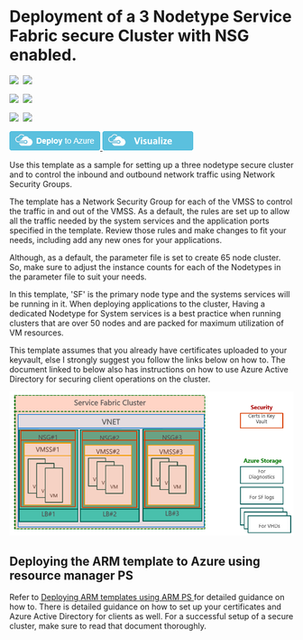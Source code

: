 # Deployment of a 3 Nodetype Service Fabric secure Cluster with NSG enabled.

<IMG SRC="https://azbotstorage.blob.core.windows.net/badges/service-fabric-secure-nsg-cluster-65-node-3-nodetype/PublicLastTestDate.svg" />&nbsp;
<IMG SRC="https://azbotstorage.blob.core.windows.net/badges/service-fabric-secure-nsg-cluster-65-node-3-nodetype/PublicDeployment.svg" />&nbsp;

<IMG SRC="https://azbotstorage.blob.core.windows.net/badges/service-fabric-secure-nsg-cluster-65-node-3-nodetype/FairfaxLastTestDate.svg" />&nbsp;
<IMG SRC="https://azbotstorage.blob.core.windows.net/badges/service-fabric-secure-nsg-cluster-65-node-3-nodetype/FairfaxDeployment.svg" />&nbsp;

<IMG SRC="https://azbotstorage.blob.core.windows.net/badges/service-fabric-secure-nsg-cluster-65-node-3-nodetype/BestPracticeResult.svg" />&nbsp;
<IMG SRC="https://azbotstorage.blob.core.windows.net/badges/service-fabric-secure-nsg-cluster-65-node-3-nodetype/CredScanResult.svg" />&nbsp;

<a href="https://portal.azure.com/#create/Microsoft.Template/uri/https%3A%2F%2Fraw.githubusercontent.com%2FAzure%2Fazure-quickstart-templates%2Fmaster%2Fservice-fabric-secure-nsg-cluster-65-node-3-nodetype%2Fazuredeploy.json" target="_blank">
    <img src="https://raw.githubusercontent.com/Azure/azure-quickstart-templates/master/1-CONTRIBUTION-GUIDE/images/deploytoazure.png"/>
</a>
<a href="http://armviz.io/#/?load=https%3A%2F%2Fraw.githubusercontent.com%2FAzure%2Fazure-quickstart-templates%2Fmaster%2Fservice-fabric-secure-nsg-cluster-65-node-3-nodetype%2Fazuredeploy.json" target="_blank">
    <img src="https://raw.githubusercontent.com/Azure/azure-quickstart-templates/master/1-CONTRIBUTION-GUIDE/images/visualizebutton.png"/>
</a>

Use this template as a sample for setting up a three nodetype secure cluster and to  control the inbound and outbound network traffic using Network Security Groups. 

The template has a Network Security Group for each of the VMSS to control the traffic in and out of the VMSS. As a default, the rules are set up to allow all the traffic needed by the system services and the application ports specified in the template. Review those rules and make changes to fit your needs, including add any new ones for your applications.

Although, as a default, the parameter file is set to create 65 node cluster. So, make sure to adjust the instance counts for each of the Nodetypes in the parameter file to suit your needs.

In this template, 'SF' is the primary node type and the systems services will be running in it. When deploying applications to the cluster, Having a dedicated Nodetype for System services is a best practice when running clusters that are over 50 nodes and are packed for maximum utilization of VM resources.

This template assumes that you already have certificates uploaded to your keyvault, else I strongly suggest you follow the links below on how to. The document linked to below also has instructions on how to use Azure Active Directory for securing client operations on the cluster. 

![Picture of the cluster resources][NSG]

## Deploying the ARM template to Azure using resource manager PS 

Refer to [Deploying ARM templates using ARM PS ](https://azure.microsoft.com/documentation/articles/service-fabric-cluster-creation-via-arm/) for detailed guidance on how to. There is detailed guidance on how to set up your certificates and Azure Active Directory for clients as well. For a successful setup of a secure cluster, make sure to read that document thoroughly. 


<!--Image references-->
[DownloadTemplate]: ./DownloadTemplate.png
[NSG]: ./NSG1.PNG


